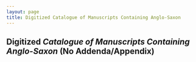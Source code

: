 ```yaml
---
layout: page
title: Digitized Catalogue of Manuscripts Containing Anglo-Saxon
---
```

## Digitized *Catalogue of Manuscripts Containing Anglo-Saxon* (No Addenda/Appendix)
<object data="{{ site.url }}{{ site.baseurl }}/_pdfs/Digitized-Ker-Catalogue.pdf" width="800" height="600"></object>